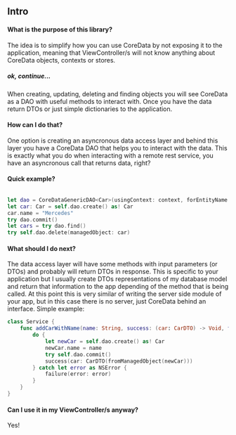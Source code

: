 ## Intro

#### What is the purpose of this library?

The idea is to simplify how you can use CoreData by not exposing it to the application, meaning that ViewController/s will not know anything about CoreData objects, contexts or stores.

##### ok, continue...

When creating, updating, deleting and finding objects you will see CoreData as a DAO with useful methods to interact with.
Once you have the data return DTOs or just simple dictionaries to the application.

#### How can I do that?

One option is creating an asyncronous data access layer and behind this layer you have a CoreData DAO that helps you to interact with the data.  This is exactly what you do when interacting with a remote rest service, you have an asyncronous call that returns data, right?

#### Quick example?

```swift

let dao = CoreDataGenericDAO<Car>(usingContext: context, forEntityName: "Car")
let car: Car = self.dao.create() as! Car
car.name = "Mercedes"
try dao.commit()
let cars = try dao.find()
try self.dao.delete(managedObject: car)

```

#### What should I do next?

The data access layer will have some methods with input parameters (or DTOs) and probably will return DTOs in response. 
This is specific to your application but I usually create DTOs representations of my database model and return that information to the app depending of the method that is being called.
At this point this is very similar of writing the server side module of your app, but in this case there is no server, just CoreData behind an interface. Simple example:

```swift
class Service {
    func addCarWithName(name: String, success: (car: CarDTO) -> Void, failure: (error: NSError) -> Void) {
        do {
        	let newCar = self.dao.create() as! Car
            newCar.name = name
            try self.dao.commit()
            success(car: CarDTO(fromManagedObject(newCar)))
        } catch let error as NSError {
            failure(error: error)
        }    
    }
}
```

#### Can I use it in my ViewController/s anyway?

Yes!
